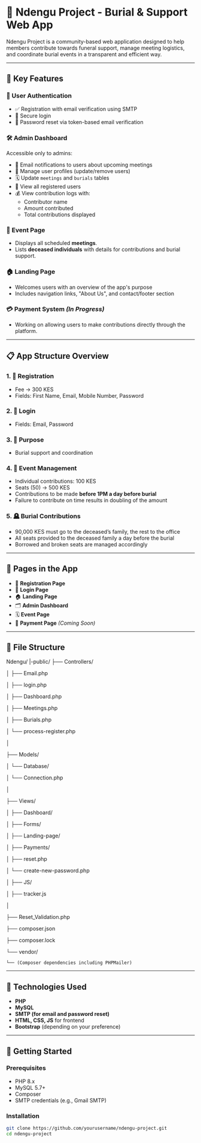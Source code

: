 # 🧿 Ndengu Project - Burial & Support Web App

Ndengu Project is a community-based web application designed to help members contribute towards funeral support, manage meeting logistics, and coordinate burial events in a transparent and efficient way.

---

## 📌 Key Features

### 👥 User Authentication
- ✅ Registration with email verification using SMTP
- 🔐 Secure login
- 🔁 Password reset via token-based email verification

### 🛠 Admin Dashboard
Accessible only to admins:
- 📧 Email notifications to users about upcoming meetings
- 👤 Manage user profiles (update/remove users)
- 🗓 Update `meetings` and `burials` tables
- 👥 View all registered users
- 💰 View contribution logs with:
  - Contributor name
  - Amount contributed
  - Total contributions displayed

### 📃 Event Page
- Displays all scheduled **meetings**.
- Lists **deceased individuals** with details for contributions and burial support.

### 🏠 Landing Page
- Welcomes users with an overview of the app's purpose
- Includes navigation links, "About Us", and contact/footer section

### 💳 Payment System *(In Progress)*
- Working on allowing users to make contributions directly through the platform.

---

## 📋 App Structure Overview

### 1. 🔐 **Registration**
- Fee → 300 KES
- Fields: First Name, Email, Mobile Number, Password

### 2. 🔑 **Login**
- Fields: Email, Password

### 3. 🎯 **Purpose**
- Burial support and coordination

### 4. 📆 **Event Management**
- Individual contributions: 100 KES
- Seats (50) → 500 KES
- Contributions to be made **before 1PM a day before burial**
- Failure to contribute on time results in doubling of the amount

### 5. 🪦 **Burial Contributions**
- 90,000 KES must go to the deceased’s family, the rest to the office
- All seats provided to the deceased family a day before the burial
- Borrowed and broken seats are managed accordingly

---

## 📱 Pages in the App

- 📝 **Registration Page**
- 🔐 **Login Page**
- 🏠 **Landing Page**
- 🗂 **Admin Dashboard**
- 🗓 **Event Page**
- 💸 **Payment Page** *(Coming Soon)*

---
## 📁 File Structure
Ndengu/
|-public/
  ├── Controllers/

│   ├── Email.php

│   ├── login.php

│   ├── Dashboard.php

│   ├── Meetings.php

│   ├── Burials.php

│   └── process-register.php

│

├── Models/

│   └── Database/

│       └── Connection.php

│

├── Views/

│   ├── Dashboard/

│   ├── Forms/

│   ├── Landing-page/

│   ├── Payments/

│   ├── reset.php

│   └── create-new-password.php

│
├── JS/

│   ├── tracker.js

│

├── Reset_Validation.php

├── composer.json

├── composer.lock

└── vendor/

    └── (Composer dependencies including PHPMailer)


---

## 🔧 Technologies Used

- **PHP**
- **MySQL**
- **SMTP (for email and password reset)**
- **HTML, CSS, JS** for frontend
- **Bootstrap** (depending on your preference)

---

## 🚀 Getting Started

### Prerequisites
- PHP 8.x
- MySQL 5.7+
- Composer
- SMTP credentials (e.g., Gmail SMTP)

### Installation

```bash
git clone https://github.com/yourusername/ndengu-project.git
cd ndengu-project
